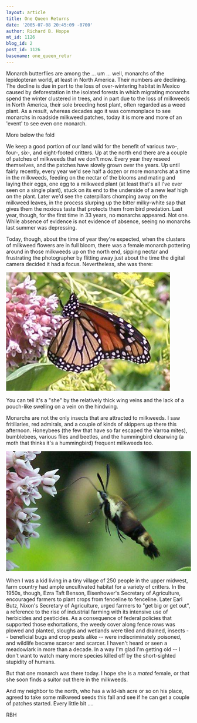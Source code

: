 ```yaml
---
layout: article
title: One Queen Returns
date: '2005-07-08 20:45:09 -0700'
author: Richard B. Hoppe
mt_id: 1126
blog_id: 2
post_id: 1126
basename: one_queen_retur
---
```

Monarch butterflies are among the ... um ... well, monarchs of the lepidopteran world, at least in North America.  Their numbers are declining.  The decline is due in part to the loss of over-wintering habitat in Mexico caused by deforestation in the isolated forests in which migrating monarchs spend the winter clustered in trees, and in part due to the loss of milkweeds in North America, their sole breeding host plant, often regarded as a weed plant.  As a result, whereas decades ago it was commonplace to see monarchs in roadside milkweed patches, today it is more and more of an 'event' to see even one monarch.

More below the fold

We keep a good portion of our land wild for the benefit of various two-, four-, six-, and eight-footed critters.  Up at the north end there are a couple of patches of milkweeds that we don't mow.  Every year they reseed themselves, and the patches have slowly grown over the years.  Up until fairly recently, every year we'd see half a dozen or more monarchs at a time in the milkweeds, feeding on the nectar of the blooms and mating and laying their eggs, one egg to a milkweed plant (at least that's all I've ever seen on a single plant), stuck on its end to the underside of a new leaf high on the plant.  Later we'd see the caterpillars chomping away on the milkweed leaves, in the process slurping up the bitter milky-white sap that gives them the noxious taste that protects them from bird predation.  Last year, though, for the first time in 33 years, no monarchs appeared.  Not one.  While absence of evidence is not evidence of absence, seeing no monarchs last summer was depressing.

Today, though, about the time of year they're expected, when the clusters of milkweed flowers are in full bloom, there was a female monarch pottering around in those milkweeds up on the north end, sipping nectar and frustrating the photographer by flitting away just about the time the digital camera decided it had a focus.  Nevertheless, she was there:

<img src="/uploads/2006/Mon_3.jpg" alt="" />

You can tell it's a "she" by the relatively thick wing veins and the lack of a pouch-like swelling on a vein on the hindwing.

Monarchs are not the only insects that are attracted to milkweeds.  I saw fritillaries, red admirals, and a couple of kinds of skippers up there this afternoon.  Honeybees (the few that have so far escaped the Varroa mites), bumblebees, various flies and beetles, and the hummingbird clearwing (a moth that thinks it's a hummingbird) frequent milkweeds too.

<img src="/uploads/2006/Moth_2.jpg" alt="" />

When I was a kid living in a tiny village of 250 people in the upper midwest, farm country had ample uncultivated habitat for a variety of critters.  In the 1950s, though, Ezra Taft Benson, Eisenhower's Secretary of Agriculture, encouraged farmers to plant crops from fenceline to fenceline.  Later Earl Butz, Nixon's Secretary of Agriculture, urged farmers to "get big or get out", a reference to the rise of industrial farming with its intensive use of herbicides and pesticides.  As a consequence of federal policies that supported those exhortations, the weedy cover along fence rows was plowed and planted, sloughs and wetlands were tiled and drained, insects -- beneficial bugs and crop pests alike -- were indiscriminately poisoned, and wildlife became scarcer and scarcer.  I haven't heard or seen a meadowlark in more than a decade.  In a way I'm glad I'm getting old -- I don't want to watch many more species killed off by the short-sighted stupidity of humans.

But that one monarch was there today.  I hope she is a _mated_ female, or that she soon finds a suitor out there in the milkweeds.

And my neighbor to the north, who has a wild-ish acre or so on his place, agreed to take some milkweed seeds this fall and see if he can get a couple of patches started.  Every little bit ....

RBH
